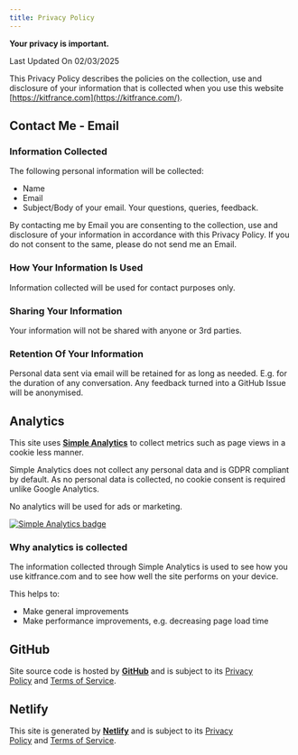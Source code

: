 ```yaml
---
title: Privacy Policy
---
```

**Your privacy is important.**

Last Updated On 02/03/2025

This Privacy Policy describes the policies on the collection, use and disclosure of your information that is collected when you use this website [https://kitfrance.com](https://kitfrance.com/).

## Contact Me - Email

### Information Collected

The following personal information will be collected:

- Name
- Email
- Subject/Body of your email. Your questions, queries, feedback.

By contacting me by Email you are consenting to the collection, use and disclosure of your information in accordance with this Privacy Policy. If you do not consent to the same, please do not send me an Email.

### How Your Information Is Used

Information collected will be used for contact purposes only.

### Sharing Your Information

Your information will not be shared with anyone or 3rd parties.

### Retention Of Your Information

Personal data sent via email will be retained for as long as needed. E.g. for the duration of any conversation. Any feedback turned into a GitHub Issue will be anonymised.

## Analytics

This site uses [**Simple Analytics**](https://www.simpleanalytics.com/) to collect metrics such as page views in a cookie less manner.

Simple Analytics does not collect any personal data and is GDPR compliant by default. As no personal data is collected, no cookie consent is required unlike Google Analytics.

No analytics will be used for ads or marketing.

<a href="https://dashboard.simpleanalytics.com/?utm_source=kitfrance.com&utm_content=badge" referrerpolicy="origin" target="_blank"><picture><source srcset="https://simpleanalyticsbadges.com/kitfrance.com?mode=dark" media="(prefers-color-scheme: dark)" /><img src="https://simpleanalyticsbadges.com/kitfrance.com?mode=light" alt="Simple Analytics badge" loading="lazy" referrerpolicy="no-referrer" crossorigin="anonymous" /></picture></a>

### Why analytics is collected

The information collected through Simple Analytics is used to see how you use kitfrance.com and to see how well the site performs on your device.

This helps to:

- Make general improvements
- Make performance improvements, e.g. decreasing page load time

## GitHub

 Site source code is hosted by [**GitHub**](https://github.com/) and is subject to its [Privacy Policy](https://docs.github.com/en/free-pro-team@latest/github/site-policy/github-privacy-statement) and [Terms of Service](https://docs.github.com/en/free-pro-team@latest/github/site-policy/github-terms-of-service).

## Netlify

This site is generated by [**Netlify**](https://www.netlify.com) and is subject to its [Privacy Policy](https://www.netlify.com/privacy/) and [Terms of Service](https://www.netlify.com/legal/terms-of-use/?_gl=1*hro6du*_gcl_au*MTE5NTE3MDQ1MC4xNzM4MjczNDQzLjIzMTIyMzQyNi4xNzQwODM3MzM4LjE3NDA4MzczNzc.).
